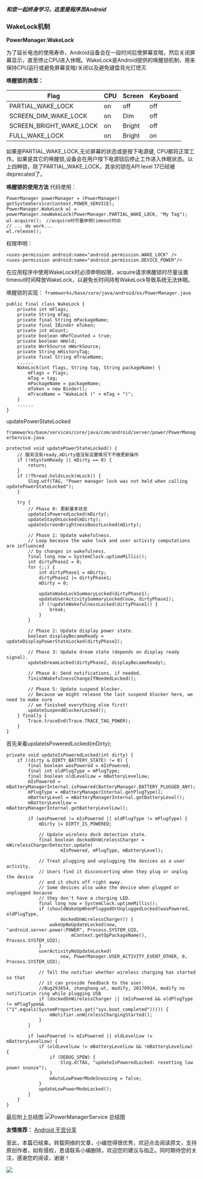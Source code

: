 

##### 和您一起终身学习，这里是程序员Android 

### WakeLock机制

**PowerManager.WakeLock**

为了延长电池的使用寿命，Android设备会在一段时间后使屏幕变暗，然后关闭屏幕显示，直至停止CPU进入休眠。WakeLock是Android提供的唤醒锁机制，用来保持CPU运行或避免屏幕变暗/关闭以及避免键盘背光灯熄灭

**唤醒锁的类型：**


Flag|	CPU|	Screen|	Keyboard
----|----|----|----
PARTIAL_WAKE_LOCK|	on|	off|	off
SCREEN_DIM_WAKE_LOCK|	on|	Dim|	off
SCREEN_BRIGHT_WAKE_LOCK|	on|	Bright|	off
FULL_WAKE_LOCK	|on	|Bright|	on

如果是PARTIAL_WAKE_LOCK,无论屏幕的状态或是按下电源键, CPU都将正常工作。如果是其它的唤醒锁,设备会在用户按下电源钮后停止工作进入休眠状态。以上四种锁，除了PARTIAL_WAKE_LOCK，其余的锁在API level 17已经被deprecated了。


**唤醒锁的使用方法**
代码使用：
```
PowerManager powerManager = (PowerManager) getSystemService(Context.POWER_SERVICE);
PowerManager.WakeLock wl =  powerManager.newWakeLock(PowerManager.PARTIAL_WAKE_LOCK, "My Tag");
wl.acquire();　//acquire时尽量申明timeout时间
// ... do work...
wl.release();
```
权限申明：
```
<uses-permission android:name="android.permission.WAKE_LOCK" />
<uses-permission android:name="android.permission.DEVICE_POWER"/>
```
在应用程序中使用WakeLock时必须申明权限，acquire请求唤醒锁时尽量设置timeout时间释放WakeLock，以避免长时间持有WakeLock导致系统无法休眠。

唤醒锁的实现：
`frameworks/base/core/java/android/os/PowerManager.java
`
```
public final class WakeLock {
    private int mFlags;
    private String mTag;
    private final String mPackageName;
    private final IBinder mToken;
    private int mCount;
    private boolean mRefCounted = true;
    private boolean mHeld;
    private WorkSource mWorkSource;
    private String mHistoryTag;
    private final String mTraceName;
    ......
    WakeLock(int flags, String tag, String packageName) {
        mFlags = flags;
        mTag = tag;
        mPackageName = packageName;
        mToken = new Binder();
        mTraceName = "WakeLock (" + mTag + ")";
    }
    ......
}
```
updatePowerStateLocked

`frameworks/base/services/core/java/com/android/server/power/PowerManagerService.java`
```
protected void updatePowerStateLocked() {
    // 服务没有ready,mDirty值没有设置情况下不做更新操作
    if (!mSystemReady || mDirty == 0) {
        return;
    }
    if (!Thread.holdsLock(mLock)) {
        Slog.wtf(TAG, "Power manager lock was not held when calling updatePowerStateLocked");
    }

    try {
        // Phase 0: 更新基本状态
        updateIsPoweredLocked(mDirty);
        updateStayOnLocked(mDirty);
        updateScreenBrightnessBoostLocked(mDirty);

        // Phase 1: Update wakefulness.
        // Loop because the wake lock and user activity computations are influenced
        // by changes in wakefulness.
        final long now = SystemClock.uptimeMillis();
        int dirtyPhase2 = 0;
        for (;;) {
            int dirtyPhase1 = mDirty;
            dirtyPhase2 |= dirtyPhase1;
            mDirty = 0;

            updateWakeLockSummaryLocked(dirtyPhase1);
            updateUserActivitySummaryLocked(now, dirtyPhase1);
            if (!updateWakefulnessLocked(dirtyPhase1)) {
                break;
            }
        }

        // Phase 2: Update display power state.
        boolean displayBecameReady = updateDisplayPowerStateLocked(dirtyPhase2);

        // Phase 3: Update dream state (depends on display ready signal).
        updateDreamLocked(dirtyPhase2, displayBecameReady);

        // Phase 4: Send notifications, if needed.
        finishWakefulnessChangeIfNeededLocked();

        // Phase 5: Update suspend blocker.
        // Because we might release the last suspend blocker here, we need to make sure
        // we finished everything else first!
        updateSuspendBlockerLocked();
    } finally {
        Trace.traceEnd(Trace.TRACE_TAG_POWER);
    }
}
```

首先来看updateIsPoweredLocked(mDirty);

```
private void updateIsPoweredLocked(int dirty) {
    if ((dirty & DIRTY_BATTERY_STATE) != 0) {
        final boolean wasPowered = mIsPowered;
        final int oldPlugType = mPlugType;
        final boolean oldLevelLow = mBatteryLevelLow;
        mIsPowered = mBatteryManagerInternal.isPowered(BatteryManager.BATTERY_PLUGGED_ANY);
        mPlugType = mBatteryManagerInternal.getPlugType();
        mBatteryLevel = mBatteryManagerInternal.getBatteryLevel();
        mBatteryLevelLow = mBatteryManagerInternal.getBatteryLevelLow();

        if (wasPowered != mIsPowered || oldPlugType != mPlugType) {
            mDirty |= DIRTY_IS_POWERED;

            // Update wireless dock detection state.
            final boolean dockedOnWirelessCharger = mWirelessChargerDetector.update(
                    mIsPowered, mPlugType, mBatteryLevel);

            // Treat plugging and unplugging the devices as a user activity.
            // Users find it disconcerting when they plug or unplug the device
            // and it shuts off right away.
            // Some devices also wake the device when plugged or unplugged because
            // they don't have a charging LED.
            final long now = SystemClock.uptimeMillis();
            if (shouldWakeUpWhenPluggedOrUnpluggedLocked(wasPowered, oldPlugType,
                    dockedOnWirelessCharger)) {
                wakeUpNoUpdateLocked(now, "android.server.power:POWER", Process.SYSTEM_UID,
                        mContext.getOpPackageName(), Process.SYSTEM_UID);
            }
            userActivityNoUpdateLocked(
                    now, PowerManager.USER_ACTIVITY_EVENT_OTHER, 0, Process.SYSTEM_UID);

            // Tell the notifier whether wireless charging has started so that
            // it can provide feedback to the user.
            //Bug293654, zhanghong.wt, modify, 20170914, modify no notificatin ring while plugging USB
            if (dockedOnWirelessCharger || (mIsPowered && oldPlugType != mPlugType&&("1".equals(SystemProperties.get("sys.boot_completed"))))) {
                mNotifier.onWirelessChargingStarted();
            }
        }

        if (wasPowered != mIsPowered || oldLevelLow != mBatteryLevelLow) {
            if (oldLevelLow != mBatteryLevelLow && !mBatteryLevelLow) {
                if (DEBUG_SPEW) {
                    Slog.d(TAG, "updateIsPoweredLocked: resetting low power snooze");
                }
                mAutoLowPowerModeSnoozing = false;
            }
            updateLowPowerModeLocked();
        }
    }
}
```
最后附上总结图
![PowerManagerService 总结图](https://upload-images.jianshu.io/upload_images/5851256-4b6bfafaf862adc9.png?imageMogr2/auto-orient/strip%7CimageView2/2/w/1240)

 


**友情推荐：**
[Android 干货分享 ](https://mp.weixin.qq.com/s/zOTO6z7bvHGhN0lhTMvR8w)

至此，本篇已结束。转载网络的文章，小编觉得很优秀，欢迎点击阅读原文，支持原创作者，如有侵权，恳请联系小编删除，欢迎您的建议与指正。同时期待您的关注，感谢您的阅读，谢谢！


![](https://upload-images.jianshu.io/upload_images/5851256-9398f7356f9c0525.png?imageMogr2/auto-orient/strip%7CimageView2/2/w/1240)
